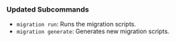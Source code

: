 ### Updated Subcommands

- `migration run`: Runs the migration scripts.
- `migration generate`: Generates new migration scripts.